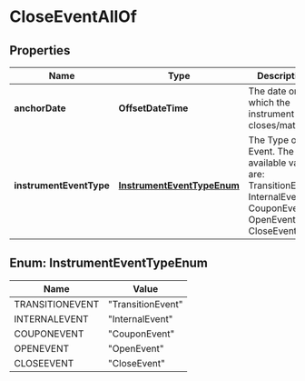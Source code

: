 

# CloseEventAllOf


## Properties

Name | Type | Description | Notes
------------ | ------------- | ------------- | -------------
**anchorDate** | **OffsetDateTime** | The date on which the instrument closes/matures |  [optional]
**instrumentEventType** | [**InstrumentEventTypeEnum**](#InstrumentEventTypeEnum) | The Type of Event. The available values are: TransitionEvent, InternalEvent, CouponEvent, OpenEvent, CloseEvent | 



## Enum: InstrumentEventTypeEnum

Name | Value
---- | -----
TRANSITIONEVENT | &quot;TransitionEvent&quot;
INTERNALEVENT | &quot;InternalEvent&quot;
COUPONEVENT | &quot;CouponEvent&quot;
OPENEVENT | &quot;OpenEvent&quot;
CLOSEEVENT | &quot;CloseEvent&quot;



